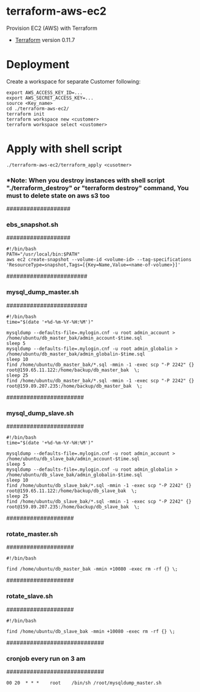# terraform-aws-ec2
Provision EC2 (AWS) with Terraform

* [Terraform](https://www.terraform.io/downloads.html) version 0.11.7

# Deployment 
Create a workspace for separate Customer following: 

    export AWS_ACCESS_KEY_ID=...
    export AWS_SECRET_ACCESS_KEY=...
    source <Key_name>
    cd ./terraform-aws-ec2/
    terraform init
    terraform workspace new <customer>
    terraform workspace select <customer>

# Apply with shell script
    ./terraform-aws-ec2/terraform_apply <cusotmer>


### *Note: When you destroy instances with shell script "./terraform_destroy" or "terraform destroy" command, You must to delete state on aws s3 too


###################
### ebs_snapshot.sh
###################
```
#!/bin/bash
PATH="/usr/local/bin:$PATH"
aws ec2 create-snapshot --volume-id <volume-id> --tag-specifications 'ResourceType=snapshot,Tags=[{Key=Name,Value=<name-of-volume>}]'
```
########################
### mysql_dump_master.sh
########################
```
#!/bin/bash
time="$(date '+%d-%m-%Y-%H:%M')"

mysqldump --defaults-file=.mylogin.cnf -u root admin_account > /home/ubuntu/db_master_bak/admin_account-$time.sql
sleep 5
mysqldump --defaults-file=.mylogin.cnf -u root admin_globalin > /home/ubuntu/db_master_bak/admin_globalin-$time.sql
sleep 10
find /home/ubuntu/db_master_bak/*.sql -mmin -1 -exec scp "-P 2242" {} root@159.65.11.122:/home/backup/db_master_bak  \;
sleep 25
find /home/ubuntu/db_master_bak/*.sql -mmin -1 -exec scp "-P 2242" {} root@159.89.207.235:/home/backup/db_master_bak  \;
```
#######################
### mysql_dump_slave.sh
#######################
```
#!/bin/bash
time="$(date '+%d-%m-%Y-%H:%M')"

mysqldump --defaults-file=.mylogin.cnf -u root admin_account > /home/ubuntu/db_slave_bak/admin_account-$time.sql
sleep 5
mysqldump --defaults-file=.mylogin.cnf -u root admin_globalin > /home/ubuntu/db_slave_bak/admin_globalin-$time.sql
sleep 10
find /home/ubuntu/db_slave_bak/*.sql -mmin -1 -exec scp "-P 2242" {} root@159.65.11.122:/home/backup/db_slave_bak  \;
sleep 25
find /home/ubuntu/db_slave_bak/*.sql -mmin -1 -exec scp "-P 2242" {} root@159.89.207.235:/home/backup/db_slave_bak  \;
```
####################
### rotate_master.sh
####################
```
#!/bin/bash

find /home/ubuntu/db_master_bak -mmin +10080 -exec rm -rf {} \;

```
####################
### rotate_slave.sh
####################
```
#!/bin/bash

find /home/ubuntu/db_slave_bak -mmin +10080 -exec rm -rf {} \;
```
#############################
### cronjob every run on 3 am
#############################
```
00 20  * * *    root    /bin/sh /root/mysqldump_master.sh
```